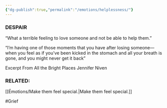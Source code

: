 ```yaml
---
{"dg-publish":true,"permalink":"/emotions/helplessness/"}
---
```


### DESPAIR

“What a terrible feeling to love someone and not be able to help them.”

“I’m having one of those moments that you have after losing someone—when you feel as if you’ve been kicked in the stomach and all your breath is gone, and you might never get it back”



Excerpt From
All the Bright Places
Jennifer Niven

### RELATED:
[[Émotions/Make them feel special.\|Make them feel special.]]

#Grief 